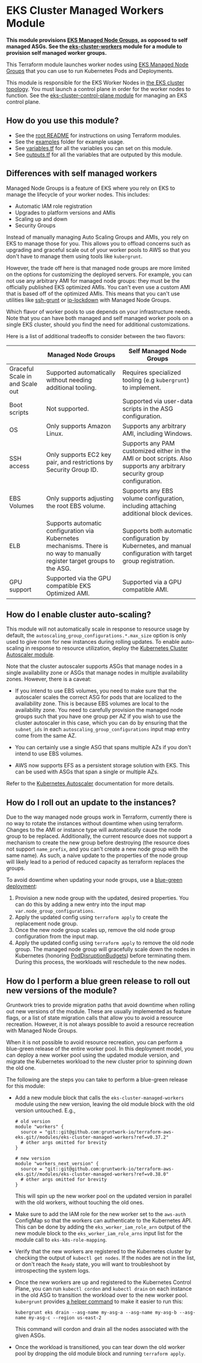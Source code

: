 # EKS Cluster Managed Workers Module

**This module provisions [EKS Managed Node Groups](https://docs.aws.amazon.com/eks/latest/userguide/managed-node-groups.html), as opposed to self managed ASGs. See the [eks-cluster-workers](../eks-cluster-workers) module for a module to provision self managed worker groups.**

This Terraform module launches worker nodes using [EKS Managed Node
Groups](https://docs.aws.amazon.com/eks/latest/userguide/managed-node-groups.html) that you can use to run Kubernetes
Pods and Deployments.

This module is responsible for the EKS Worker Nodes in [the EKS cluster
topology](/modules/eks-cluster-control-plane/README.md#what-is-an-eks-cluster). You must launch a control plane in order
for the worker nodes to function. See the [eks-cluster-control-plane module](/modules/eks-cluster-control-plane) for
managing an EKS control plane.


## How do you use this module?

* See the [root README](/README.adoc) for instructions on using Terraform modules.
* See the [examples](/examples) folder for example usage.
* See [variables.tf](./variables.tf) for all the variables you can set on this module.
* See [outputs.tf](./outputs.tf) for all the variables that are outputed by this module.


## Differences with self managed workers

Managed Node Groups is a feature of EKS where you rely on EKS to manage the lifecycle of your worker nodes. This
includes:

- Automatic IAM role registration
- Upgrades to platform versions and AMIs
- Scaling up and down
- Security Groups

Instead of manually managing Auto Scaling Groups and AMIs, you rely on EKS to manage those for you. This allows you to
offload concerns such as upgrading and graceful scale out of your worker pools to AWS so that you don't have to manage
them using tools like `kubergrunt`.

However, the trade off here is that managed node groups are more limited on the options for customizing the deployed
servers. For example, you can not use any arbitrary AMI for managed node groups: they must be the officially published
EKS optimized AMIs. You can't even use a custom AMI that is based off of the optimized AMIs. This means that you can't
use utilities like [ssh-grunt](https://github.com/gruntwork-io/terraform-aws-security/tree/master/modules/ssh-grunt) or
[ip-lockdown](https://github.com/gruntwork-io/terraform-aws-security/tree/master/modules/ip-lockdown) with Managed Node Groups.

Which flavor of worker pools to use depends on your infrastructure needs. Note that you can have both managed and self
managed worker pools on a single EKS cluster, should you find the need for additional customizations.

Here is a list of additional tradeoffs to consider between the two flavors:

|                                 | Managed Node Groups                                                                                                        | Self Managed Node Groups                                                                                                 |
|---------------------------------|----------------------------------------------------------------------------------------------------------------------------|--------------------------------------------------------------------------------------------------------------------------|
| Graceful Scale in and Scale out | Supported automatically without needing additional tooling.                                                                | Requires specialized tooling (e.g `kubergrunt`) to implement.                                                            |
| Boot scripts                    | Not supported.                                                                                                             | Supported via user-data scripts in the ASG configuration.                                                                |
| OS                              | Only supports Amazon Linux.                                                                                                | Supports any arbitrary AMI, including Windows.                                                                           |
| SSH access                      | Only supports EC2 key pair, and restrictions by Security Group ID.                                                         | Supports any PAM customized either in the AMI or boot scripts. Also supports any arbitrary security group configuration. |
| EBS Volumes                     | Only supports adjusting the root EBS volume.                                                                               | Supports any EBS volume configuration, including attaching additional block devices.                                     |
| ELB                             | Supports automatic configuration via Kubernetes mechanisms. There is no way to manually register target groups to the ASG. | Supports both automatic configuration by Kubernetes, and manual configuration with target group registration.            |
| GPU support                     | Supported via the GPU compatible EKS Optimized AMI.                                                                        | Supported via a GPU compatible AMI.                                                                                      |


## How do I enable cluster auto-scaling?

This module will not automatically scale in response to resource usage by default, the
`autoscaling_group_configurations.*.max_size` option is only used to give room for new instances during rolling updates.
To enable auto-scaling in response to resource utilization, deploy the [Kubernetes Cluster Autoscaler module](../eks-k8s-cluster-autoscaler).

Note that the cluster autoscaler supports ASGs that manage nodes in a single availability zone or ASGs that manage nodes in multiple availability zones. However, there is a caveat:

- If you intend to use EBS volumes, you need to make sure that the autoscaler scales the correct ASG for pods that are localized to the availability zone. This is because EBS volumes are local to the availability zone. You need to carefully provision the managed node groups such that you have one group per AZ if you wish to use the cluster autoscaler in this case, which you can do by ensuring that the `subnet_ids` in each `autoscaling_group_configurations` input map entry come from the same AZ.

- You can certainly use a single ASG that spans multiple AZs if you don't intend to use EBS volumes.

- AWS now supports EFS as a persistent storage solution with EKS. This can be used with ASGs that span a single or multiple AZs.

Refer to the [Kubernetes Autoscaler](https://github.com/kubernetes/autoscaler) documentation for more details.


## How do I roll out an update to the instances?

Due to the way managed node groups work in Terraform, currently there is no way to rotate the instances without downtime
when using terraform. Changes to the AMI or instance type will automatically cause the node group to be replaced.
Additionally, the current resource does not support a mechanism to create the new group before destroying (the resource
does not support `name_prefix`, and you can't create a new node group with the same name). As such, a naive update to
the properties of the node group will likely lead to a period of reduced capacity as terraform replaces the groups.

To avoid downtime when updating your node groups, use a [blue-green
deployment](https://martinfowler.com/bliki/BlueGreenDeployment.html):

1. Provision a new node group with the updated, desired properties. You can do this by adding a new entry into the input
   map `var.node_group_configurations`.
1. Apply the updated config using `terraform apply` to create the replacement node group.
1. Once the new node group scales up, remove the old node group configuration from the input map.
1. Apply the updated config using `terraform apply` to remove the old node group. The managed node group will
   gracefully scale down the nodes in Kubernetes (honoring
   [PodDisruptionBudgets](https://kubernetes.io/docs/concepts/workloads/pods/disruptions/)) before terminating them.
   During this process, the workloads will reschedule to the new nodes.

## How do I perform a blue green release to roll out new versions of the module?

Gruntwork tries to provide migration paths that avoid downtime when rolling out new versions of the module. These are
usually implemented as feature flags, or a list of state migration calls that allow you to avoid a resource recreation.
However, it is not always possible to avoid a resource recreation with Managed Node Groups.

When it is not possible to avoid resource recreation, you can perform a blue-green release of the entire worker pool. In
this deployment model, you can deploy a new worker pool using the updated module version, and migrate the Kubernetes
workload to the new cluster prior to spinning down the old one.

The following are the steps you can take to perform a blue-green release for this module:

- Add a new module block that calls the `eks-cluster-managed-workers` module using the new version, leaving the old module block
  with the old version untouched. E.g.,

      # old version
      module "workers" {
        source = "git::git@github.com:gruntwork-io/terraform-aws-eks.git//modules/eks-cluster-managed-workers?ref=v0.37.2"
        # other args omitted for brevity
      }

      # new version
      module "workers_next_version" {
        source = "git::git@github.com:gruntwork-io/terraform-aws-eks.git//modules/eks-cluster-managed-workers?ref=v0.38.0"
        # other args omitted for brevity
      }

  This will spin up the new worker pool on the updated version in parallel with the old workers, without touching the
  old ones.

- Make sure to add the IAM role for the new worker set to the `aws-auth` ConfigMap so that the workers can authenticate
  to the Kubernetes API. This can be done by adding the `eks_worker_iam_role_arn` output of the new module block to the
  `eks_worker_iam_role_arns` input list for the module call to `eks-k8s-role-mapping`.

- Verify that the new workers are registered to the Kubernetes cluster by checking the output of `kubectl get nodes`. If
  the nodes are not in the list, or don't reach the `Ready` state, you will want to troubleshoot by introspecting the
  system logs.

- Once the new workers are up and registered to the Kubernetes Control Plane, you can run `kubectl cordon` and `kubectl
  drain` on each instance in the old ASG to transition the workload over to the new worker pool. `kubergrunt` provides
  [a helper command](https://github.com/gruntwork-io/kubergrunt/#drain) to make it easier to run this:

      kubergrunt eks drain --asg-name my-asg-a --asg-name my-asg-b --asg-name my-asg-c --region us-east-2

  This command will cordon and drain all the nodes associated with the given ASGs.

- Once the workload is transitioned, you can tear down the old worker pool by dropping the old module block and running
  `terraform apply`.

